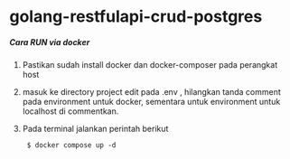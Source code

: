 # golang-restfulapi-crud-postgres
##### Cara RUN via docker
1. Pastikan sudah install docker dan docker-composer pada perangkat host
2. masuk ke directory project edit pada .env , hilangkan tanda comment pada environment untuk docker, sementara untuk environment untuk localhost di commentkan.
3. Pada terminal jalankan perintah berikut
    
        $ docker compose up -d